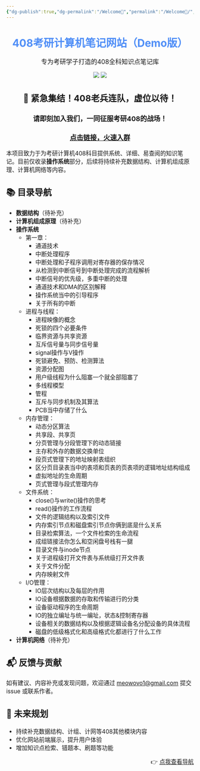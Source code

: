 ```yaml
---
{"dg-publish":true,"dg-permalink":"/Welcome🎉","permalink":"/Welcome🎉/","tags":["gardenEntry"],"dgShowBacklinks":true,"dgShowLocalGraph":true,"dgShowInlineTitle":true}
---
```



<div align="center">
  <h1 style="color:#4F8EF7;">408考研计算机笔记网站（Demo版）</h1>
  <p style="font-size:1.2em;">专为考研学子打造的408全科知识点笔记库</p>
  <img src="https://img.shields.io/badge/OS-操作系统-blue" />
  <img src="https://img.shields.io/badge/状态-Demo--预览版-orange" />
</div>


<div style="font-size:1.1em;">

<center>
  <h2>📢 紧急集结！408老兵连队，虚位以待！</h2>
  <h3>请即刻加入我们，一同征服考研408的战场！</h3>
  <h3><a href="https://qm.qq.com/q/iebEd8lN04">点击链接，火速入群</a></h3>
</center>

<p>本项目致力于为考研计算机408科目提供系统、详细、易查阅的知识笔记。目前仅收录<strong>操作系统</strong>部分，后续将持续补充数据结构、计算机组成原理、计算机网络等内容。</p>

<h2>📚 目录导航</h2>
<ul>
  <li><b>数据结构</b>（待补充）</li>
  <li><b>计算机组成原理</b>（待补充）</li>
  <li><b>操作系统</b>
    <ul>
      <li>第一章：
        <ul>
          <li>通道技术</li>
          <li>中断处理程序</li>
          <li>中断处理和子程序调用对寄存器的保存情况</li>
          <li>从检测到中断信号到中断处理完成的流程解析</li>
          <li>中断信号的优先级，多重中断的处理</li>
          <li>通道技术和DMA的区别解释</li>
          <li>操作系统当中的引导程序</li>
          <li>关于所有的中断</li>
        </ul>
      </li>
      <li>进程与线程：
        <ul>
          <li>进程映像的概念</li>
          <li>死锁的四个必要条件</li>
          <li>临界资源与共享资源</li>
          <li>互斥信号量与同步信号量</li>
          <li>signal操作与V操作</li>
          <li>死锁避免、预防、检测算法</li>
          <li>资源分配图</li>
          <li>用户级线程为什么阻塞一个就全部阻塞了</li>
          <li>多线程模型</li>
          <li>管程</li>
          <li>互斥与同步机制及其算法</li>
          <li>PCB当中存储了什么</li>
        </ul>
      </li>
      <li>内存管理：
        <ul>
          <li>动态分区算法</li>
          <li>共享段、共享页</li>
          <li>分页管理与分段管理下的动态链接</li>
          <li>主存和外存的数据交换单位</li>
          <li>段页式管理下的地址映射表组织</li>
          <li>区分页目录表当中的表项和页表的页表项的逻辑地址结构组成</li>
          <li>虚拟地址的生命周期</li>
          <li>页式管理与段式管理内存</li>
        </ul>
      </li>
      <li>文件系统：
        <ul>
          <li>close()与write()操作的思考</li>
          <li>read()操作的工作流程</li>
          <li>文件的逻辑结构以及索引文件</li>
          <li>内存索引节点和磁盘索引节点你俩到底是什么关系</li>
          <li>目录检索算法，一个文件检索的生命流程</li>
          <li>成组链接法你怎么和空闲盘号栈有一腿</li>
          <li>目录文件与inode节点</li>
          <li>关于进程级打开文件表与系统级打开文件表</li>
          <li>关于文件分配</li>
          <li>内存映射文件</li>
        </ul>
      </li>
      <li>I/O管理：
        <ul>
          <li>IO层次结构以及每层的作用</li>
          <li>IO设备根据数据的存取和传输进行的分类</li>
          <li>设备驱动程序的生命周期</li>
          <li>IO的独立编址与统一编址，状态&控制寄存器</li>
          <li>设备相关的数据结构以及根据逻辑设备名分配设备的具体流程</li>
          <li>磁盘的低级格式化和高级格式化都进行了什么工作</li>
        </ul>
      </li>
    </ul>
  </li>
  <li><b>计算机网络</b>（待补充）</li>
</ul>

<h2>📬 反馈与贡献</h2>
<p>如有建议、内容补充或发现问题，欢迎通过 <a href="mailto:meowovo1@gmail.com">meowovo1@gmail.com</a> 提交 issue 或联系作者。</p>

<h2>🌱 未来规划</h2>
<ul>
  <li>持续补充数据结构、计组、计网等408其他模块内容</li>
  <li>优化网站前端展示，提升用户体验</li>
  <li>增加知识点检索、错题本、刷题等功能</li>
</ul>

<p style="text-align:right;">👉 <a href="/408/导航">点我查看导航</a></p>

</div>

